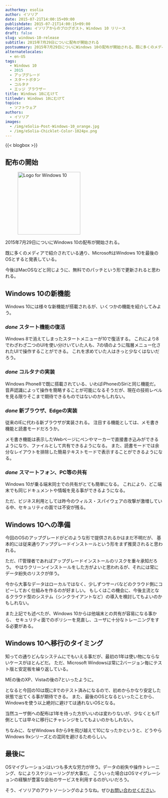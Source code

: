```yaml
---
authorkey: esolia
author: イソリア
date: 2015-07-21T14:00:15+09:00
publishdate: 2015-07-21T14:00:15+09:00
description: イソリアからのブログポスト、Windows 10 リリース
draft: false
slug: windows-10-release
subtitle: 2015年7月29日についに配布が開始される
postsummary: 2015年7月29日についにWindows 10の配布が開始される。既に多くのメディアで紹介されている通り、MicrosoftはWindows 10を最後のOSとすると発表している。今後はMacOSなどと同じように、無料でのパッチという形で更新されると思われる。
alternatelocales:
  - en-US
tags:
  - Windows 10
  - 2015
  - アップグレード
  - スタートボタン
  - コルタナ
  - エッジ ブラウザー
title: Windows 10にむけて
titlewbr: Windows 10にむけて
topics:
  - ソフトウェア
authors:
  - イソリア
images:
  - /img/eSolia-Post-Windows-10_orange.jpg
  - /img/eSolia-Chicklet-Color-1024px.png
---
```


{{< blogbox >}}

## 配布の開始

<figure class="image-container">
<img class="materialboxed right responsive-img z-depth-1" width="200" data-caption="Windows 10 Logo" alt="Logo for Windows 10" src="/img/eSolia-Post-Windows-10_orange.jpg" >
</figure>

2015年7月29日についにWindows 10の配布が開始される。　　

既に多くのメディアで紹介されている通り、MicrosoftはWindows 10を最後のOSとすると発表している。

今後はMacOSなどと同じように、無料でのパッチという形で更新されると思われる。

## Windows 10の新機能

Windows 10には様々な新機能が搭載されるが、いくつかの機能を紹介してみよう。

### <i class="material-icons small">done</i> スタート機能の復活

Windows 8で消えてしまったスタートメニューが10で復活する。
これにより8でわざわざ二つのUIを使い分けいていた人も、7の頃のように階層メニュー化されたUIで操作することができる。
これを求めていた人はきっと少なくはないだろう。

### <i class="material-icons small">done</i> コルタナの実装

Windows Phone8で既に搭載されている、いわばiPhoneのSiriと同じ機能だ。
音声認識によって操作を簡略することが可能になるそうだが、現在の技術レベルを見る限りそこまで期待できるものではないのかもしれない。

### <i class="material-icons small">done</i> 新ブラウザ、Edgeの実装

従来のIEに代わる新ブラウザが実装される。
注目する機能としては、メモ書き機能と読書モードだろうか。

メモ書き機能は表示したWebページにペンやマーカーで直接書き込みができるようになり、ファイルとして共有できるようになる。
また、読書モードでは余分なレイアウトを排除した簡易テキストモードで表示することができるようになる。

### <i class="material-icons small">done</i> スマートフォン、PC等の共有

Windows 10が乗る端末同士での共有がとても簡単になる。
これにより、どこ端末でも同じドキュメントや情報を見る事ができるようになる。

ただ、ビジネス利用としては昨今のウィルス・スパイウェアの攻撃が激増している中、セキュリティの面では不安が残る。

## Windows 10への準備

今回のOSのアップグレードがどのような形で提供されるかはまだ不明だが、
基本的には従来通りアップグレードインストールという形をまず推奨されると思われる。

ただ、IT管理者であればアップグレードインストールのリスクを重々承知だろう。
やはりクリーンインストールをした方がよいと思われるが、それには常にデータ紛失のリスクが伴う。

今から大事なデータはローカルではなく、少しずつサーバなどのクラウド側にコピーしておく仕組みを作るのが好ましい。
もしくはこの機会に、今後主流となるクラウド型のシステム（シンクライアントなど）の導入を検討してもよいのかもしれない。

また上記でも述べたが、Windows 10からは他端末との共有が容易になる事から、
セキュリティ面でのポリシーを見直し、ユーザに十分なトレーニングをする必要がある。

## Windows 10へ移行のタイミング

知っての通りどんなシステムにでもいえる事だが、最初の1年は使い物にならないケースがほとんどだ。
ただ、Microsoft Windowsは常に2バージョン毎にテスト版と安定板を繰り返している。

MEの後のXP、Vistaの後の7といったように。

となると今回の10は既に8でのテスト済みになるので、初めからかなり安定した状態で出てくる事が期待できる。
また、最後のOSとなるといったことから、Windowsを使う以上絶対に避けては通れないOSとなる。

当然ユーザ側への配布は1年を待った方がいいのは変わりないが、少なくともIT側としては早々に移行にチャレンジをしてもよいのかもしれない。

ちなみに、なぜWindows 8から9を飛び越えて10になったかというと、どうやらWindows 9xシリーズとの混同を避けるためらしい。

## 最後に

OSマイグレーションはいつも多大な労力が伴う。データの紛失や操作トレーニング、なによりスケジューリングが大事だ。
こういった場合はOSマイグレーションの経験が豊富な会社のサービスを利用するのがいいだろう。

そう、イソリアのアウトソーシングのようなね。ぜひ[お問い合わせください](http://esolia.co.jp/info-request/)。
